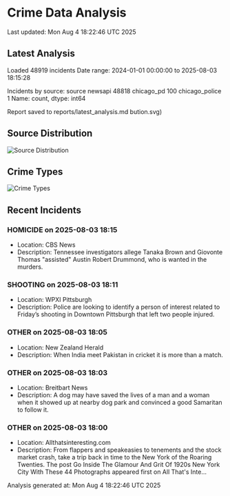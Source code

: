 # Crime Data Analysis
Last updated: Mon Aug  4 18:22:46 UTC 2025

## Latest Analysis

Loaded 48919 incidents
Date range: 2024-01-01 00:00:00 to 2025-08-03 18:15:28

Incidents by source:
source
newsapi           48818
chicago_pd          100
chicago_police        1
Name: count, dtype: int64

Report saved to reports/latest_analysis.md
bution.svg)

## Source Distribution
![Source Distribution](images/source_distribution.svg)

## Crime Types
![Crime Types](images/crime_types.svg)

## Recent Incidents

### HOMICIDE on 2025-08-03 18:15
- Location: CBS News
- Description: Tennessee investigators allege Tanaka Brown and Giovonte Thomas "assisted" Austin Robert Drummond, who is wanted in the murders.


### SHOOTING on 2025-08-03 18:11
- Location: WPXI Pittsburgh
- Description: Police are looking to identify a person of interest related to Friday’s shooting in Downtown Pittsburgh that left two people injured.


### OTHER on 2025-08-03 18:05
- Location: New Zealand Herald
- Description: When India meet Pakistan in cricket it is more than a match.


### OTHER on 2025-08-03 18:03
- Location: Breitbart News
- Description: A dog may have saved the lives of a man and a woman when it showed up at nearby dog park and convinced a good Samaritan to follow it.


### OTHER on 2025-08-03 18:00
- Location: Allthatsinteresting.com
- Description: From flappers and speakeasies to tenements and the stock market crash, take a trip back in time to the New York of the Roaring Twenties.
The post Go Inside The Glamour And Grit Of 1920s New York City With These 44 Photographs appeared first on All That's Inte…

Analysis generated at: Mon Aug  4 18:22:46 UTC 2025
